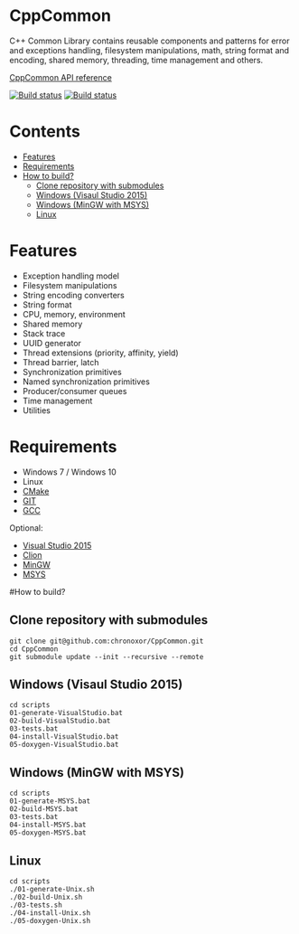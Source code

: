 # CppCommon
C++ Common Library contains reusable components and patterns for error and
exceptions handling, filesystem manipulations, math, string format and
encoding, shared memory, threading, time management and others.

[CppCommon API reference](http://chronoxor.github.io/CppCommon/index.html)

[![Build status](https://travis-ci.org/chronoxor/CppCommon.svg?branch=master)](https://travis-ci.org/chronoxor/CppCommon)
[![Build status](https://ci.appveyor.com/api/projects/status/6cgcwr1uu0re1o5p?svg=true)](https://ci.appveyor.com/project/chronoxor/CppCommon)

# Contents
  * [Features](#features)
  * [Requirements](#requirements)
  * [How to build?](#how-to-build)
    * [Clone repository with submodules](#clone-repository-with-submodules)
    * [Windows (Visaul Studio 2015)](#windows-visaul-studio-2015)
    * [Windows (MinGW with MSYS)](#windows-mingw-with-msys)
    * [Linux](#linux)

# Features
* Exception handling model
* Filesystem manipulations
* String encoding converters
* String format
* CPU, memory, environment
* Shared memory
* Stack trace
* UUID generator
* Thread extensions (priority, affinity, yield)
* Thread barrier, latch
* Synchronization primitives
* Named synchronization primitives
* Producer/consumer queues
* Time management
* Utilities

# Requirements
* Windows 7 / Windows 10
* Linux
* [CMake](http://www.cmake.org/download/)
* [GIT](https://git-scm.com/)
* [GCC](https://gcc.gnu.org/)

Optional:
* [Visual Studio 2015](https://www.visualstudio.com/)
* [Clion](https://www.jetbrains.com/clion/)
* [MinGW](http://mingw-w64.org/doku.php)
* [MSYS](http://www.mingw.org/wiki/msys)

#How to build?

## Clone repository with submodules
```
git clone git@github.com:chronoxor/CppCommon.git
cd CppCommon
git submodule update --init --recursive --remote
```

## Windows (Visaul Studio 2015)
```
cd scripts
01-generate-VisualStudio.bat
02-build-VisualStudio.bat
03-tests.bat
04-install-VisualStudio.bat
05-doxygen-VisualStudio.bat
```

## Windows (MinGW with MSYS)
```
cd scripts
01-generate-MSYS.bat
02-build-MSYS.bat
03-tests.bat
04-install-MSYS.bat
05-doxygen-MSYS.bat
```

## Linux
```
cd scripts
./01-generate-Unix.sh
./02-build-Unix.sh
./03-tests.sh
./04-install-Unix.sh
./05-doxygen-Unix.sh
```
